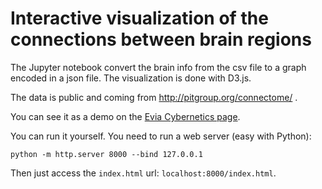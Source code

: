 # Interactive visualization of the connections between brain regions

The Jupyter notebook convert the brain info from the csv file to a graph encoded in a json file.
The visualization is done with D3.js.

The data is public and coming from  http://pitgroup.org/connectome/ .

You can see it as a demo on the [Evia Cybernetics page](http://brain.eviacybernetics.com/budapest/index.html).

You can run it yourself. You need to run a web server (easy with Python):
```
python -m http.server 8000 --bind 127.0.0.1
```
Then just access the `index.html` url: `localhost:8000/index.html`.



